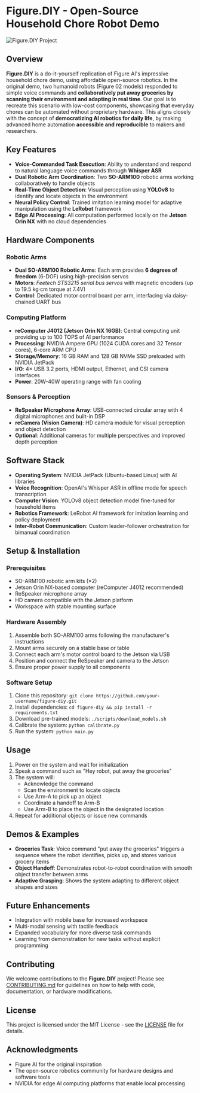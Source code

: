 # **Figure.DIY** - Open-Source Household Chore Robot Demo

![Figure.DIY Project](assets/images/figure-diy-hero.jpg)

## Overview

**Figure.DIY** is a do-it-yourself replication of Figure AI's impressive household chore demo, using affordable open-source robotics. In the original demo, two humanoid robots (Figure 02 models) responded to simple voice commands and **collaboratively put away groceries by scanning their environment and adapting in real time**. Our goal is to recreate this scenario with low-cost components, showcasing that everyday chores can be automated without proprietary hardware. This aligns closely with the concept of **democratizing AI robotics for daily life**, by making advanced home automation **accessible and reproducible** to makers and researchers.

## Key Features

- **Voice-Commanded Task Execution**: Ability to understand and respond to natural language voice commands through **Whisper ASR**
- **Dual Robotic Arm Coordination**: Two **SO-ARM100** robotic arms working collaboratively to handle objects
- **Real-Time Object Detection**: Visual perception using **YOLOv8** to identify and locate objects in the environment
- **Neural Policy Control**: Trained imitation learning model for adaptive manipulation using the **LeRobot** framework
- **Edge AI Processing**: All computation performed locally on the **Jetson Orin NX** with no cloud dependencies

## Hardware Components

### Robotic Arms
- **Dual SO-ARM100 Robotic Arms**: Each arm provides **6 degrees of freedom** (6-DOF) using high-precision servos
- **Motors**: *Feetech STS3215 serial bus servos* with magnetic encoders (up to 19.5 kg·cm torque at 7.4V)
- **Control**: Dedicated motor control board per arm, interfacing via daisy-chained UART bus

### Computing Platform
- **reComputer J4012 (Jetson Orin NX 16GB)**: Central computing unit providing up to 100 TOPS of AI performance
- **Processing**: NVIDIA Ampere GPU (1024 CUDA cores and 32 Tensor cores), 6-core ARM CPU
- **Storage/Memory**: 16 GB RAM and 128 GB NVMe SSD preloaded with NVIDIA JetPack
- **I/O**: 4× USB 3.2 ports, HDMI output, Ethernet, and CSI camera interfaces
- **Power**: 20W-40W operating range with fan cooling

### Sensors & Perception
- **ReSpeaker Microphone Array**: USB-connected circular array with 4 digital microphones and built-in DSP
- **reCamera (Vision Camera)**: HD camera module for visual perception and object detection
- **Optional**: Additional cameras for multiple perspectives and improved depth perception

## Software Stack

- **Operating System**: NVIDIA JetPack (Ubuntu-based Linux) with AI libraries
- **Voice Recognition**: OpenAI's Whisper ASR in offline mode for speech transcription
- **Computer Vision**: YOLOv8 object detection model fine-tuned for household items
- **Robotics Framework**: LeRobot AI framework for imitation learning and policy deployment
- **Inter-Robot Communication**: Custom leader-follower orchestration for bimanual coordination

## Setup & Installation

### Prerequisites
- SO-ARM100 robotic arm kits (×2)
- Jetson Orin NX-based computer (reComputer J4012 recommended)
- ReSpeaker microphone array 
- HD camera compatible with the Jetson platform
- Workspace with stable mounting surface

### Hardware Assembly
1. Assemble both SO-ARM100 arms following the manufacturer's instructions
2. Mount arms securely on a stable base or table
3. Connect each arm's motor control board to the Jetson via USB
4. Position and connect the ReSpeaker and camera to the Jetson
5. Ensure proper power supply to all components

### Software Setup
1. Clone this repository: `git clone https://github.com/your-username/figure-diy.git`
2. Install dependencies: `cd figure-diy && pip install -r requirements.txt`
3. Download pre-trained models: `./scripts/download_models.sh`
4. Calibrate the system: `python calibrate.py`
5. Run the system: `python main.py`

## Usage

1. Power on the system and wait for initialization
2. Speak a command such as "Hey robot, put away the groceries"
3. The system will:
   - Acknowledge the command
   - Scan the environment to locate objects
   - Use Arm-A to pick up an object
   - Coordinate a handoff to Arm-B
   - Use Arm-B to place the object in the designated location
4. Repeat for additional objects or issue new commands

## Demos & Examples

- **Groceries Task**: Voice command "put away the groceries" triggers a sequence where the robot identifies, picks up, and stores various grocery items
- **Object Handoff**: Demonstrates robot-to-robot coordination with smooth object transfer between arms
- **Adaptive Grasping**: Shows the system adapting to different object shapes and sizes

## Future Enhancements

- Integration with mobile base for increased workspace
- Multi-modal sensing with tactile feedback
- Expanded vocabulary for more diverse task commands
- Learning from demonstration for new tasks without explicit programming

## Contributing

We welcome contributions to the **Figure.DIY** project! Please see [CONTRIBUTING.md](CONTRIBUTING.md) for guidelines on how to help with code, documentation, or hardware modifications.

## License

This project is licensed under the MIT License - see the [LICENSE](LICENSE) file for details.

## Acknowledgments

- Figure AI for the original inspiration
- The open-source robotics community for hardware designs and software tools
- NVIDIA for edge AI computing platforms that enable local processing

